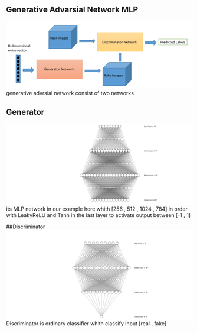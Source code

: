 ## Generative Advarsial Network MLP
![alt text](https://github.com/MuhammedAshraf2020/Generative-Advrsial-Network/blob/main/assets/gan_example_4.png)
generative advrsial network consist of two networks 
## Generator
![alt text](https://github.com/MuhammedAshraf2020/Generative-Advrsial-Network/blob/main/assets/nn%20(1).svg)
its MLP network in our example here whith [256 , 512 , 1024 , 784] in order 
with LeakyReLU and Tanh in the last layer to activate output between [-1 , 1]

##Discriminator
![alt text](https://github.com/MuhammedAshraf2020/Generative-Advrsial-Network/blob/main/assets/nn.svg)
Discriminator is ordinary classifier whith classify input [real , fake]
